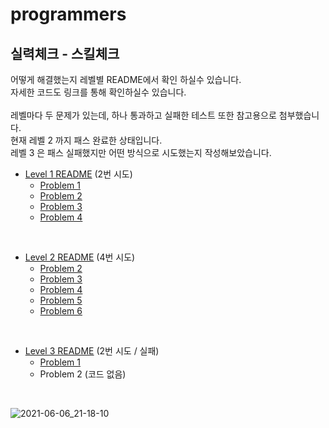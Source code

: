 # programmers
## 실력체크 - 스킬체크

어떻게 해결했는지 레벨별 README에서 확인 하실수 있습니다. <br>
자세한 코드도 링크를 통해 확인하실수 있습니다. <br>
<br>
레벨마다 두 문제가 있는데, 하나 통과하고 실패한 테스트 또한 참고용으로 첨부했습니다. <br>
현재 레벨 2 까지 패스 완료한 상태입니다. <br>
레벨 3 은 패스 실패했지만 어떤 방식으로 시도했는지 작성해보았습니다.

- [Level 1 README](https://github.com/kyu-kim-kr/programmers/tree/master/src/skillcheck/level1) (2번 시도)
  * [Problem 1](https://github.com/kyu-kim-kr/programmers/blob/master/src/skillcheck/level1/Problem1.java)
  * [Problem 2](https://github.com/kyu-kim-kr/programmers/blob/master/src/skillcheck/level1/Problem2.java)
  * [Problem 3](https://github.com/kyu-kim-kr/programmers/blob/master/src/skillcheck/level1/Problem3.java)
  * [Problem 4](https://github.com/kyu-kim-kr/programmers/blob/master/src/skillcheck/level1/Problem4.java)
  
<br>

- [Level 2 README](https://github.com/kyu-kim-kr/programmers/tree/master/src/skillcheck/level2) (4번 시도)
  * [Problem 2](https://github.com/kyu-kim-kr/programmers/blob/master/src/skillcheck/level2/Problem2.java)
  * [Problem 3](https://github.com/kyu-kim-kr/programmers/blob/master/src/skillcheck/level2/Problem3.java)
  * [Problem 4](https://github.com/kyu-kim-kr/programmers/blob/master/src/skillcheck/level2/Problem4.java)
  * [Problem 5](https://github.com/kyu-kim-kr/programmers/blob/master/src/skillcheck/level2/Problem5.java)
  * [Problem 6](https://github.com/kyu-kim-kr/programmers/blob/master/src/skillcheck/level2/Problem6.java)

<br>

- [Level 3 README](https://github.com/kyu-kim-kr/programmers/tree/master/src/skillcheck/level3) (2번 시도 / 실패)
  * [Problem 1](https://github.com/kyu-kim-kr/programmers/blob/master/src/skillcheck/level3/Problem1.java)
  * Problem 2 (코드 없음)

<br>

![2021-06-06_21-18-10](https://user-images.githubusercontent.com/59721293/120919251-b54a1c00-c70c-11eb-8d22-128827eb450e.jpg)





